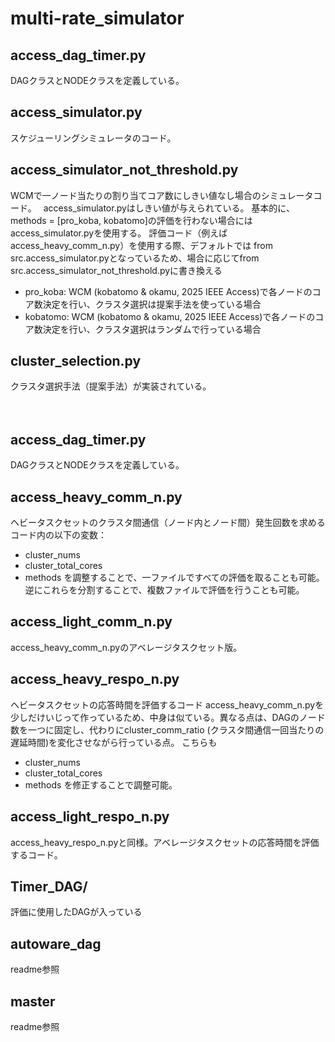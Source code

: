 # multi-rate_simulator

## access_dag_timer.py
DAGクラスとNODEクラスを定義している。

## access_simulator.py
スケジューリングシミュレータのコード。


## access_simulator_not_threshold.py
WCMで一ノード当たりの割り当てコア数にしきい値なし場合のシミュレータコード。　
access_simulator.pyはしきい値が与えられている。
基本的に、methods = [pro_koba, kobatomo]の評価を行わない場合にはaccess_simulator.pyを使用する。
評価コード（例えばaccess_heavy_comm_n.py）を使用する際、デフォルトでは from src.access_simulator.pyとなっているため、場合に応じてfrom src.access_simulator_not_threshold.pyに書き換える
- pro_koba: WCM (kobatomo & okamu, 2025 IEEE Access)で各ノードのコア数決定を行い、クラスタ選択は提案手法を使っている場合
- kobatomo: WCM (kobatomo & okamu, 2025 IEEE Access)で各ノードのコア数決定を行い、クラスタ選択はランダムで行っている場合


## cluster_selection.py
クラスタ選択手法（提案手法）が実装されている。

　

## access_dag_timer.py
DAGクラスとNODEクラスを定義している。




## access_heavy_comm_n.py
ヘビータスクセットのクラスタ間通信（ノード内とノード間）発生回数を求める
コード内の以下の変数：
- cluster_nums
- cluster_total_cores
- methods
を調整することで、一ファイルですべての評価を取ることも可能。逆にこれらを分割することで、複数ファイルで評価を行うことも可能。

## access_light_comm_n.py
access_heavy_comm_n.pyのアベレージタスクセット版。

## access_heavy_respo_n.py
ヘビータスクセットの応答時間を評価するコード
access_heavy_comm_n.pyを少しだけいじって作っているため、中身は似ている。異なる点は、DAGのノード数を一つに固定し、代わりにcluster_comm_ratio (クラスタ間通信一回当たりの遅延時間)を変化させながら行っている点。
こちらも
- cluster_nums
- cluster_total_cores
- methods
を修正することで調整可能。

## access_light_respo_n.py
access_heavy_respo_n.pyと同様。アベレージタスクセットの応答時間を評価するコード。

## Timer_DAG/
評価に使用したDAGが入っている

## autoware_dag
readme参照

## master
readme参照



　